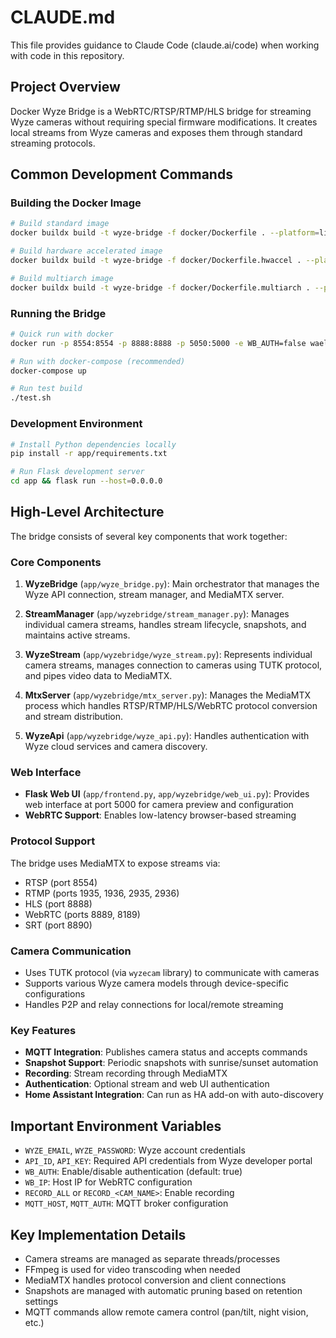 # CLAUDE.md

This file provides guidance to Claude Code (claude.ai/code) when working with code in this repository.

## Project Overview

Docker Wyze Bridge is a WebRTC/RTSP/RTMP/HLS bridge for streaming Wyze cameras without requiring special firmware modifications. It creates local streams from Wyze cameras and exposes them through standard streaming protocols.

## Common Development Commands

### Building the Docker Image

```bash
# Build standard image
docker buildx build -t wyze-bridge -f docker/Dockerfile . --platform=linux/amd64

# Build hardware accelerated image
docker buildx build -t wyze-bridge -f docker/Dockerfile.hwaccel . --platform=linux/amd64

# Build multiarch image
docker buildx build -t wyze-bridge -f docker/Dockerfile.multiarch . --platform=linux/amd64,linux/arm64,linux/arm/v7
```

### Running the Bridge

```bash
# Quick run with docker
docker run -p 8554:8554 -p 8888:8888 -p 5050:5000 -e WB_AUTH=false waelewida/wyze-bridge

# Run with docker-compose (recommended)
docker-compose up

# Run test build
./test.sh
```

### Development Environment

```bash
# Install Python dependencies locally
pip install -r app/requirements.txt

# Run Flask development server
cd app && flask run --host=0.0.0.0
```

## High-Level Architecture

The bridge consists of several key components that work together:

### Core Components

1. **WyzeBridge** (`app/wyze_bridge.py`): Main orchestrator that manages the Wyze API connection, stream manager, and MediaMTX server.

2. **StreamManager** (`app/wyzebridge/stream_manager.py`): Manages individual camera streams, handles stream lifecycle, snapshots, and maintains active streams.

3. **WyzeStream** (`app/wyzebridge/wyze_stream.py`): Represents individual camera streams, manages connection to cameras using TUTK protocol, and pipes video data to MediaMTX.

4. **MtxServer** (`app/wyzebridge/mtx_server.py`): Manages the MediaMTX process which handles RTSP/RTMP/HLS/WebRTC protocol conversion and stream distribution.

5. **WyzeApi** (`app/wyzebridge/wyze_api.py`): Handles authentication with Wyze cloud services and camera discovery.

### Web Interface

- **Flask Web UI** (`app/frontend.py`, `app/wyzebridge/web_ui.py`): Provides web interface at port 5000 for camera preview and configuration
- **WebRTC Support**: Enables low-latency browser-based streaming

### Protocol Support

The bridge uses MediaMTX to expose streams via:
- RTSP (port 8554)
- RTMP (ports 1935, 1936, 2935, 2936)  
- HLS (port 8888)
- WebRTC (ports 8889, 8189)
- SRT (port 8890)

### Camera Communication

- Uses TUTK protocol (via `wyzecam` library) to communicate with cameras
- Supports various Wyze camera models through device-specific configurations
- Handles P2P and relay connections for local/remote streaming

### Key Features

- **MQTT Integration**: Publishes camera status and accepts commands
- **Snapshot Support**: Periodic snapshots with sunrise/sunset automation
- **Recording**: Stream recording through MediaMTX
- **Authentication**: Optional stream and web UI authentication
- **Home Assistant Integration**: Can run as HA add-on with auto-discovery

## Important Environment Variables

- `WYZE_EMAIL`, `WYZE_PASSWORD`: Wyze account credentials
- `API_ID`, `API_KEY`: Required API credentials from Wyze developer portal
- `WB_AUTH`: Enable/disable authentication (default: true)
- `WB_IP`: Host IP for WebRTC configuration
- `RECORD_ALL` or `RECORD_<CAM_NAME>`: Enable recording
- `MQTT_HOST`, `MQTT_AUTH`: MQTT broker configuration

## Key Implementation Details

- Camera streams are managed as separate threads/processes
- FFmpeg is used for video transcoding when needed
- MediaMTX handles protocol conversion and client connections
- Snapshots are managed with automatic pruning based on retention settings
- MQTT commands allow remote camera control (pan/tilt, night vision, etc.)